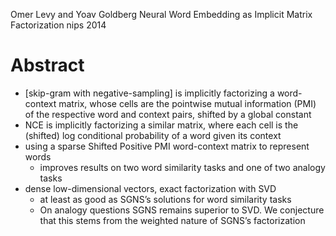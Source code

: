 Omer Levy and Yoav Goldberg
Neural Word Embedding as Implicit Matrix Factorization
nips 2014

# Abstract

* [skip-gram with negative-sampling] is implicitly factorizing a word-context
  matrix, whose cells are the pointwise mutual information (PMI) of the
  respective word and context pairs, shifted by a global constant
* NCE is implicitly factorizing a similar matrix, where each cell is the
  (shifted) log conditional probability of a word given its context
* using a sparse Shifted Positive PMI word-context matrix to represent words
  * improves results on two word similarity tasks and one of two analogy tasks
* dense low-dimensional vectors, exact factorization with SVD
  * at least as good as SGNS’s solutions for word similarity tasks
  * On analogy questions SGNS remains superior to SVD. We conjecture that this
    stems from the weighted nature of SGNS’s factorization

